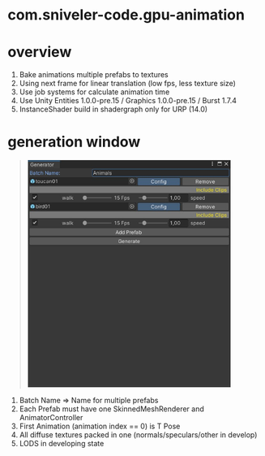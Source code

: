 # com.sniveler-code.gpu-animation

# overview
1. Bake animations multiple prefabs to textures
2. Using next frame for linear translation (low fps, less texture size)
3. Use job systems for calculate animation time
4. Use Unity Entities 1.0.0-pre.15 / Graphics 1.0.0-pre.15 / Burst 1.7.4
5. InstanceShader build in shadergraph only for URP (14.0) 

# generation window
> <img src="https://raw.githubusercontent.com/igor-karpushin/com.sniveler-code.gpu-animation/main/Images/AnimationGenerator.jpg" width="400">

1. Batch Name => Name for multiple prefabs 
2. Each Prefab must have one SkinnedMeshRenderer and AnimatorController
3. First Animation (animation index == 0) is T Pose
4. All diffuse textures packed in one (normals/speculars/other in develop)
5. LODS in developing state 
